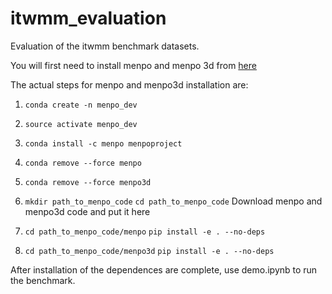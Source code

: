 # itwmm_evaluation
Evaluation of the itwmm benchmark datasets.

You will first need to install menpo and menpo 3d from [here](http://www.menpo.org/installation/development.html)

The actual steps for menpo and menpo3d installation are:

1. `conda create -n menpo_dev`

2. `source activate menpo_dev`

3. `conda install -c menpo menpoproject`

4. `conda remove --force menpo`

5. `conda remove --force menpo3d`

6. `mkdir path_to_menpo_code`
   `cd path_to_menpo_code`
   Download menpo and menpo3d code and put it here
   
7. `cd path_to_menpo_code/menpo`
   `pip install -e . --no-deps`
   
8. `cd path_to_menpo_code/menpo3d`
   `pip install -e . --no-deps`
   
   
After installation of the dependences are complete, use demo.ipynb to run the benchmark.
